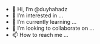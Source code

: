 - 👋 Hi, I’m @duyhahadz
- 👀 I’m interested in ...
- 🌱 I’m currently learning ...
- 💞️ I’m looking to collaborate on ...
- 📫 How to reach me ...

<!---
duyhahadz/duyhahadz is a ✨ special ✨ repository because its `README.md` (this file) appears on your GitHub profile.
You can click the Preview link to take a look at your changes.
--->
